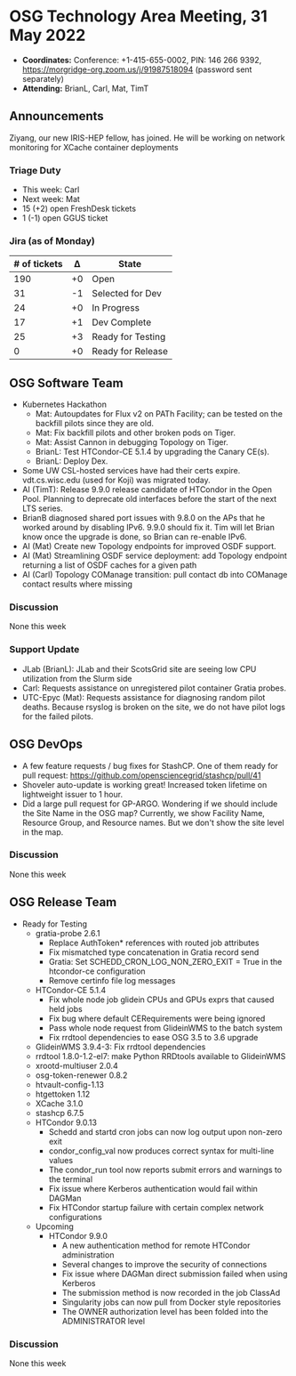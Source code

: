 # OSG Technology Area Meeting, 31 May 2022

-   **Coordinates:** Conference: +1-415-655-0002, PIN: 146 266 9392,
    <https://morgridge-org.zoom.us/j/91987518094> (password sent separately)
-   **Attending:** BrianL, Carl, Mat, TimT

## Announcements

Ziyang, our new IRIS-HEP fellow, has joined.
He will be working on network monitoring for XCache container deployments

### Triage Duty

-   This week: Carl
-   Next week: Mat
-   15 (+2) open FreshDesk tickets
-   1 (-1) open GGUS ticket

### Jira (as of Monday)

| # of tickets | &Delta; | State             |
|--------------|---------|-------------------|
| 190          | +0      | Open              |
| 31           | -1      | Selected for Dev  |
| 24           | +0      | In Progress       |
| 17           | +1      | Dev Complete      |
| 25           | +3      | Ready for Testing |
| 0            | +0      | Ready for Release |

## OSG Software Team

-   Kubernetes Hackathon
    -   Mat: Autoupdates for Flux v2 on PATh Facility; can be tested on the backfill pilots since they are old.
    -   Mat: Fix backfill pilots and other broken pods on Tiger.
    -   Mat: Assist Cannon in debugging Topology on Tiger.
    -   BrianL: Test HTCondor-CE 5.1.4 by upgrading the Canary CE(s).
    -   BrianL: Deploy Dex.
-   Some UW CSL-hosted services have had their certs expire.
    vdt.cs.wisc.edu (used for Koji) was migrated today.
-   AI (TimT):  Release 9.9.0 release candidate of HTCondor in the Open Pool.
                Planning to deprecate old interfaces before the start of the next LTS series.
-   BrianB diagnosed shared port issues with 9.8.0 on the APs that he worked around by disabling IPv6.
    9.9.0 should fix it.  Tim will let Brian know once the upgrade is done, so Brian can re-enable IPv6.
-   AI (Mat) Create new Topology endpoints for improved OSDF support.
-   AI (Mat) Streamlining OSDF service deployment: add Topology endpoint returning a list of OSDF caches for a given
        path
-   AI (Carl) Topology COManage transition: pull contact db into COManage contact results where missing

### Discussion

None this week

### Support Update

-   JLab (BrianL): JLab and their ScotsGrid site are seeing low CPU utilization from the Slurm side
-   Carl: Requests assistance on unregistered pilot container Gratia probes.
-   UTC-Epyc (Mat): Requests assistance for diagnosing random pilot deaths.
    Because rsyslog is broken on the site, we do not have pilot logs for the failed pilots.

## OSG DevOps

- A few feature requests / bug fixes for StashCP.  One of them ready for pull request: https://github.com/opensciencegrid/stashcp/pull/41
- Shoveler auto-update is working great!  Increased token lifetime on lightweight issuer to 1 hour.
- Did a large pull request for GP-ARGO.  Wondering if we should include the Site Name in the OSG map?  Currently, we show Facility Name, Resource Group, and Resource names.  But we don't show the site level in the map.

### Discussion

None this week

## OSG Release Team

-   Ready for Testing
    -   gratia-probe 2.6.1
        -   Replace AuthToken* references with routed job attributes
        -   Fix mismatched type concatenation in Gratia record send
        -   Gratia: Set SCHEDD_CRON_LOG_NON_ZERO_EXIT = True in the htcondor-ce configuration
        -   Remove certinfo file log messages
    -   HTCondor-CE 5.1.4
        -   Fix whole node job glidein CPUs and GPUs exprs that caused held jobs
        -   Fix bug where default CERequirements were being ignored
        -   Pass whole node request from GlideinWMS to the batch system
        -   Fix rrdtool dependencies to ease OSG 3.5 to 3.6 upgrade
    -   GlideinWMS 3.9.4-3: Fix rrdtool dependencies
    -   rrdtool 1.8.0-1.2-el7: make Python RRDtools available to GlideinWMS
    -   xrootd-multiuser 2.0.4
    -   osg-token-renewer 0.8.2
    -   htvault-config-1.13
    -   htgettoken 1.12
    -   XCache 3.1.0
    -   stashcp 6.7.5
    -   HTCondor 9.0.13
        -   Schedd and startd cron jobs can now log output upon non-zero exit
        -   condor_config_val now produces correct syntax for multi-line values
        -   The condor_run tool now reports submit errors and warnings to the terminal
        -   Fix issue where Kerberos authentication would fail within DAGMan
        -   Fix HTCondor startup failure with certain complex network configurations
    -   Upcoming
        -   HTCondor 9.9.0
            -   A new authentication method for remote HTCondor administration
            -   Several changes to improve the security of connections
            -   Fix issue where DAGMan direct submission failed when using Kerberos
            -   The submission method is now recorded in the job ClassAd
            -   Singularity jobs can now pull from Docker style repositories
            -   The OWNER authorization level has been folded into the ADMINISTRATOR level

### Discussion

None this week
